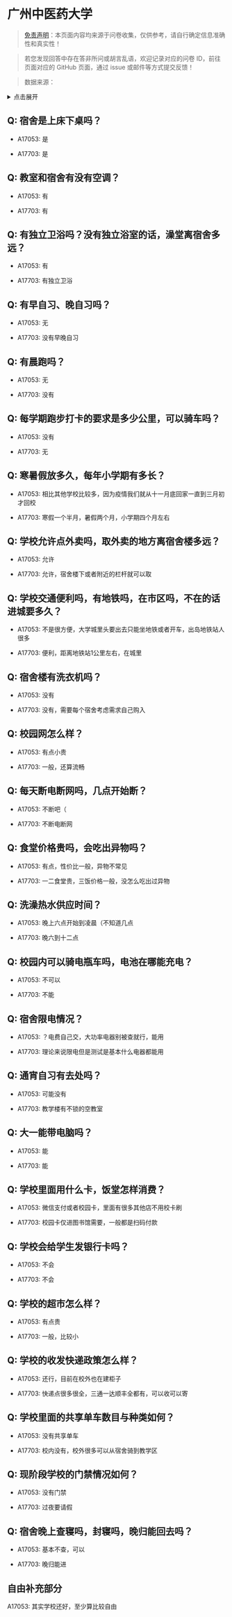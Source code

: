 # 广州中医药大学

> [免责声明](https://colleges.chat/#_3)：本页面内容均来源于问卷收集，仅供参考，请自行确定信息准确性和真实性！

> 若您发现回答中存在答非所问或胡言乱语，欢迎记录对应的问卷 ID，前往页面对应的 GitHub 页面，通过 issue 或邮件等方式提交反馈！

> 数据来源：

<details><summary>点击展开</summary>
<ul>
<li>A17053: 匿名 (2023 年 04 月)</li>
<li>A17703: 1401647021@qq.com (2023 年 06 月)</li>
</ul>
</details>

## Q: 宿舍是上床下桌吗？

- A17053: 是

- A17703: 是

## Q: 教室和宿舍有没有空调？

- A17053: 有

- A17703: 有

## Q: 有独立卫浴吗？没有独立浴室的话，澡堂离宿舍多远？

- A17053: 有

- A17703: 有独立卫浴

## Q: 有早自习、晚自习吗？

- A17053: 无

- A17703: 没有早晚自习

## Q: 有晨跑吗？

- A17053: 无

- A17703: 没有

## Q: 每学期跑步打卡的要求是多少公里，可以骑车吗？

- A17053: 没有

- A17703: 无

## Q: 寒暑假放多久，每年小学期有多长？

- A17053: 相比其他学校比较多，因为疫情我们就从十一月底回家一直到三月初才回校

- A17703: 寒假一个半月，暑假两个月，小学期四个月左右

## Q: 学校允许点外卖吗，取外卖的地方离宿舍楼多远？

- A17053: 允许

- A17703: 允许，宿舍楼下或者附近的栏杆就可以取

## Q: 学校交通便利吗，有地铁吗，在市区吗，不在的话进城要多久？

- A17053: 不是很方便，大学城里头要出去只能坐地铁或者开车，出岛地铁站人很多

- A17703: 便利，距离地铁站1公里左右，在城里

## Q: 宿舍楼有洗衣机吗？

- A17053: 没有

- A17703: 没有，需要每个宿舍考虑需求自己购入

## Q: 校园网怎么样？

- A17053: 有点小贵

- A17703: 一般，还算流畅

## Q: 每天断电断网吗，几点开始断？

- A17053: 不断吧（

- A17703: 不断电断网

## Q: 食堂价格贵吗，会吃出异物吗？

- A17053: 有点，性价比一般，异物不常见

- A17703: 一二食堂贵，三饭价格一般，没怎么吃出过异物

## Q: 洗澡热水供应时间？

- A17053: 晚上六点开始到凌晨（不知道几点

- A17703: 晚六到十二点

## Q: 校园内可以骑电瓶车吗，电池在哪能充电？

- A17053: 不可以

- A17703: 不能

## Q: 宿舍限电情况？

- A17053: ？电费自己交，大功率电器别被查就行，能用

- A17703: 理论来说限电但是测试是基本什么电器都能用

## Q: 通宵自习有去处吗？

- A17053: 可能没有

- A17703: 教学楼有不锁的空教室

## Q: 大一能带电脑吗？

- A17053: 能

- A17703: 能

## Q: 学校里面用什么卡，饭堂怎样消费？

- A17053: 微信支付或者校园卡，里面有很多其他店不用校卡刷

- A17703: 校园卡仅进图书馆需要，一般都是扫码付款

## Q: 学校会给学生发银行卡吗？

- A17053: 不会

- A17703: 不会

## Q: 学校的超市怎么样？

- A17053: 有点贵

- A17703: 一般，比较小

## Q: 学校的收发快递政策怎么样？

- A17053: 还行，目前在校外也在建柜子

- A17703: 快递点很多很全，三通一达顺丰全都有，可以收可以寄

## Q: 学校里面的共享单车数目与种类如何？

- A17053: 没有共享单车

- A17703: 校内没有，校外很多可以从宿舍骑到教学区

## Q: 现阶段学校的门禁情况如何？

- A17053: 没有门禁

- A17703: 过夜要请假

## Q: 宿舍晚上查寝吗，封寝吗，晚归能回去吗？

- A17053: 基本不查，可以

- A17703: 晚归能进

## 自由补充部分

A17053: 其实学校还好，至少算比较自由
